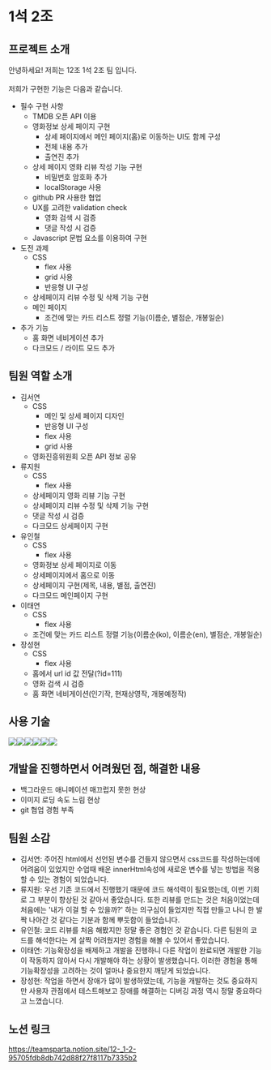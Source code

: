 # 1석 2조

## 프로젝트 소개

안녕하세요! 저희는 12조 1석 2조 팀 입니다.<br><br> 저희가 구현한 기능은 다음과 같습니다.<br>

-   필수 구현 사항
    -   TMDB 오픈 API 이용
    -   영화정보 상세 페이지 구현
        -   상세 페이지에서 메인 페이지(홈)로 이동하는 UI도 함께 구성
        -   전체 내용 추가
        -   출연진 추가
    -   상세 페이지 영화 리뷰 작성 기능 구현
        -   비밀번호 암호화 추가
        -   localStorage 사용
    -   github PR 사용한 협업
    -   UX를 고려한 validation check
        -   영화 검색 시 검증
        -   댓글 작성 시 검증
    -   Javascript 문법 요소를 이용하여 구현
-   도전 과제
    -   CSS
        -   flex 사용
        -   grid 사용
        -   반응형 UI 구성
    -   상세페이지 리뷰 수정 및 삭제 기능 구현
    -   메인 페이지
        -   조건에 맞는 카드 리스트 정렬 기능(이름순, 별점순, 개봉일순)
-   추가 기능
    -   홈 화면 네비게이션 추가
    -   다크모드 / 라이트 모드 추가

## 팀원 역할 소개

-   김서연
    -   CSS
        -   메인 및 상세 페이지 디자인
        -   반응형 UI 구성
        -   flex 사용
        -   grid 사용
    -   영화진흥위원회 오픈 API 정보 공유
-   류지원
    -   CSS
        -   flex 사용
    -   상세페이지 영화 리뷰 기능 구현
    -   상세페이지 리뷰 수정 및 삭제 기능 구현
    -   댓글 작성 시 검증
    -   다크모드 상세페이지 구현
-   유인철
    -   CSS
        -   flex 사용
    -   영화정보 상세 페이지로 이동
    -   상세페이지에서 홈으로 이동
    -   상세페이지 구현(제목, 내용, 별점, 출연진)
    -   다크모드 메인페이지 구현
-   이태연
    -   CSS
        -   flex 사용
    -   조건에 맞는 카드 리스트 정렬 기능(이름순(ko), 이름순(en), 별점순, 개봉일순)
-   장성현
    -   CSS
        -   flex 사용
    -   홈에서 url id 값 전달(?id=111)
    -   영화 검색 시 검증
    -   홈 화면 네비게이션(인기작, 현재상영작, 개봉예정작)

## 사용 기술

<div style="display: flex">
    <img src="https://img.shields.io/badge/HTML5-E34F26?style=for-the-badge&logo=html5&logoColor=white">
    <img src="https://img.shields.io/badge/JavaScript-F7DF1E?style=for-the-badge&logo=JavaScript&logoColor=white">
    <img src="https://img.shields.io/badge/CSS-239120?&style=for-the-badge&logo=css3&logoColor=white">
    <img src="https://img.shields.io/badge/Visual_Studio_Code-0078D4?style=for-the-badge&logo=visual%20studio%20code&logoColor=white">
    <img src="https://img.shields.io/badge/Windows-0078D6?style=for-the-badge&logo=windows&logoColor=white">
    <img src="https://img.shields.io/badge/mac%20os-000000?style=for-the-badge&logo=apple&logoColor=white">
</div>

## 개발을 진행하면서 어려웠던 점, 해결한 내용

-   백그라운드 애니메이션 매끄럽지 못한 현상
-   이미지 로딩 속도 느림 현상
-   git 협업 경험 부족

## 팀원 소감

-   김서연: 주어진 html에서 선언된 변수를 건들지 않으면서 css코드를 작성하는데에 어려움이 있었지만 수업때 배운 innerHtml속성에 새로운 변수를 넣는 방법을 적용할 수 있는 경험이 되었습니다.
-   류지원: 우선 기존 코드에서 진행했기 때문에 코드 해석력이 필요했는데, 이번 기회로 그 부분이 향상된 것 같아서 좋았습니다. 또한 리뷰를 만드는 것은 처음이었는데 처음에는 '내가 이걸 할 수 있을까?' 하는 의구심이 들었지만 직접 만들고 나니 한 발짝 나아간 것 같다는 기분과 함께 뿌듯함이 들었습니다.
-   유인철: 코드 리뷰를 처음 해봤지만 정말 좋은 경험인 것 같습니다. 다른 팀원의 코드를 해석한다는 게 살짝 어려웠지만 경험을 해볼 수 있어서 좋았습니다.
-   이태연: 기능확장성을 배제하고 개발을 진행하니 다른 작업이 완료되면 개발한 기능이 작동하지 않아서 다시 개발해야 하는 상황이 발생했습니다. 이러한 경험을 통해 기능확장성을 고려하는 것이 얼마나 중요한지 깨닫게 되었습니다.
-   장성현: 작업을 하면서 장애가 많이 발생하였는데, 기능을 개발하는 것도 중요하지만 사용자 관점에서 테스트해보고 장애를 해결하는 디버깅 과정 역시 정말 중요하다고 느꼈습니다.

 ## 노션 링크

https://teamsparta.notion.site/12-_1-2-95705fdb8db742d88f27f8117b7335b2
